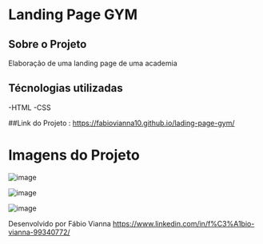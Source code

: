 # Landing Page GYM

 








## Sobre o Projeto
Elaboração de uma landing page de uma academia




## Técnologias utilizadas
-HTML
-CSS


##Link do Projeto : https://fabiovianna10.github.io/lading-page-gym/

# Imagens do Projeto

![image](https://user-images.githubusercontent.com/88548832/155769578-f0a7d6e3-5972-48a9-8895-be907fcb1590.png)

![image](https://user-images.githubusercontent.com/88548832/155769626-f306d536-c2fa-45c4-baaf-59d233ce4d22.png)

![image](https://user-images.githubusercontent.com/88548832/155769671-3c3b0478-84d8-46dc-8d15-e9d3a6412a07.png)




Desenvolvido por Fábio Vianna https://www.linkedin.com/in/f%C3%A1bio-vianna-99340772/
